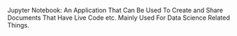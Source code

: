 Jupyter Notebook: An Application That Can Be Used To Create and Share Documents That Have Live Code etc. Mainly Used For Data Science Related Things.